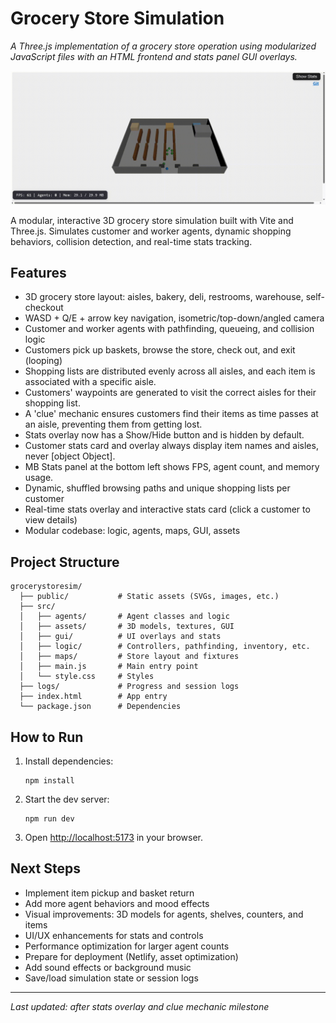 # Grocery Store Simulation

*A Three.js implementation of a grocery store operation using modularized JavaScript files with an HTML frontend and stats panel GUI overlays.*  

![sample](media/sample.GIF)

A modular, interactive 3D grocery store simulation built with Vite and Three.js. Simulates customer and worker agents, dynamic shopping behaviors, collision detection, and real-time stats tracking.

## Features
- 3D grocery store layout: aisles, bakery, deli, restrooms, warehouse, self-checkout
- WASD + Q/E + arrow key navigation, isometric/top-down/angled camera
- Customer and worker agents with pathfinding, queueing, and collision logic
- Customers pick up baskets, browse the store, check out, and exit (looping)
- Shopping lists are distributed evenly across all aisles, and each item is associated with a specific aisle.
- Customers' waypoints are generated to visit the correct aisles for their shopping list.
- A 'clue' mechanic ensures customers find their items as time passes at an aisle, preventing them from getting lost.
- Stats overlay now has a Show/Hide button and is hidden by default.
- Customer stats card and overlay always display item names and aisles, never [object Object].
- MB Stats panel at the bottom left shows FPS, agent count, and memory usage.
- Dynamic, shuffled browsing paths and unique shopping lists per customer
- Real-time stats overlay and interactive stats card (click a customer to view details)
- Modular codebase: logic, agents, maps, GUI, assets

## Project Structure
```
grocerystoresim/
  ├── public/           # Static assets (SVGs, images, etc.)
  ├── src/
  │   ├── agents/       # Agent classes and logic
  │   ├── assets/       # 3D models, textures, GUI
  │   ├── gui/          # UI overlays and stats
  │   ├── logic/        # Controllers, pathfinding, inventory, etc.
  │   ├── maps/         # Store layout and fixtures
  │   ├── main.js       # Main entry point
  │   └── style.css     # Styles
  ├── logs/             # Progress and session logs
  ├── index.html        # App entry
  └── package.json      # Dependencies
```

## How to Run
1. Install dependencies:
   ```
   npm install
   ```
2. Start the dev server:
   ```
   npm run dev
   ```
3. Open [http://localhost:5173](http://localhost:5173) in your browser.

## Next Steps
- Implement item pickup and basket return
- Add more agent behaviors and mood effects
- Visual improvements: 3D models for agents, shelves, counters, and items
- UI/UX enhancements for stats and controls
- Performance optimization for larger agent counts
- Prepare for deployment (Netlify, asset optimization)
- Add sound effects or background music
- Save/load simulation state or session logs

---
_Last updated: after stats overlay and clue mechanic milestone_
